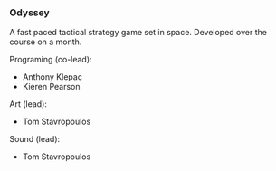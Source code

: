 ### Odyssey ###

A fast paced tactical strategy game set in space. Developed over the course on a month.

Programing (co-lead):
  - Anthony Klepac
  - Kieren Pearson
  
Art (lead):
  - Tom Stavropoulos
  
Sound (lead):
  - Tom Stavropoulos
